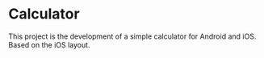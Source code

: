 # Calculator

This project is the development of a simple calculator for Android and iOS. Based on the iOS layout.
